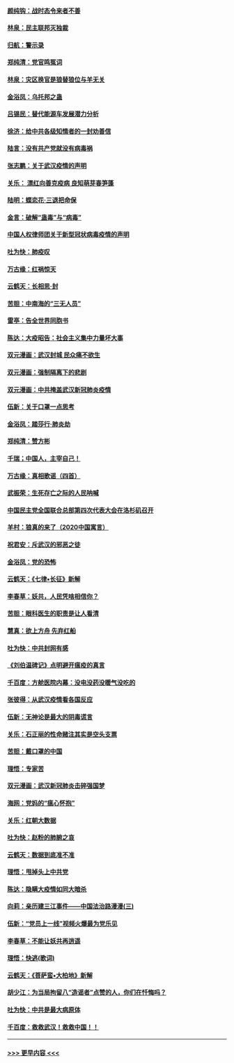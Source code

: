 #### [颜纯钩：战时态令来者不善](../pages/nsc993/n11872011.md?t=02161356) 
#### [林泉：民主联邦灭独裁](../pages/nsc993/n11870998.md?t=02161356) 
#### [归航：警示录](../pages/nsc993/n11870963.md?t=02161356) 
#### [郑纯清：党官鸣冤词](../pages/nsc993/n11870938.md?t=02161356) 
#### [林泉：灾区换官是狼替狼位与羊无关](../pages/nsc993/n11870896.md?t=02161356) 
#### [金浴凤：乌托邦之蛊](../pages/nsc993/n11870879.md?t=02161356) 
#### [吕锡民：替代能源车发展潜力分析](../pages/nsc993/n11870656.md?t=02161356) 
#### [徐济：给中共各级知情者的一封劝善信](../pages/nsc993/n11868561.md?t=02161356) 
#### [陆言：没有共产党就没有病毒祸](../pages/nsc993/n11868232.md?t=02161356) 
#### [张志鹏：关于武汉疫情的声明](../pages/nsc993/n11867182.md?t=02161356) 
#### [关乐： 漂红向善克疫病 良知萌芽春笋蓬](../pages/nsc993/n11865710.md?t=02161356) 
#### [陆明：蝶恋花‧三退把命保](../pages/nsc993/n11865673.md?t=02161356) 
#### [金言：破解“蛊毒”与“病毒”](../pages/nsc993/n11864103.md?t=02161356) 
#### [中国人权律师团关于新型冠状病毒疫情的声明](../pages/nsc993/n11864249.md?t=02161356) 
#### [吐为快：肺疫叹](../pages/nsc993/n11864027.md?t=02161356) 
#### [万古缘：红祸惊天](../pages/nsc993/n11864079.md?t=02161356) 
#### [云鹤天：长相思‧封](../pages/nsc993/n11864006.md?t=02161356) 
#### [苦胆：中南海的“三无人员”](../pages/nsc993/n11862997.md?t=02161356) 
#### [雷亭：告全世界同胞书](../pages/nsc993/n11862572.md?t=02161356) 
#### [陈达：大疫昭告：社会主义集中力量坏大事](../pages/nsc993/n11859419.md?t=02161356) 
#### [双元漫画：武汉封城 民众痛不欲生](../pages/nsc993/n11859287.md?t=02161356) 
#### [双元漫画：强制隔离下的悲剧](../pages/nsc993/n11859244.md?t=02161356) 
#### [双元漫画：中共掩盖武汉新冠肺炎疫情](../pages/nsc993/n11858249.md?t=02161356) 
#### [伍新：关于口罩一点思考](../pages/nsc993/n11859195.md?t=02161356) 
#### [金浴凤：踏莎行‧肺炎劫](../pages/nsc993/n11858227.md?t=02161356) 
#### [郑纯清：赞方彬](../pages/nsc993/n11856803.md?t=02161356) 
#### [千瑞；中国人，主宰自己！](../pages/nsc993/n11856793.md?t=02161356) 
#### [万古缘：真相歌谣（四首）](../pages/nsc993/n11856263.md?t=02161356) 
#### [武振荣：生死存亡之际的人民呐喊](../pages/nsc993/n11856256.md?t=02161356) 
#### [中国民主党全国联合总部第四次代表大会在洛杉矶召开](../pages/nsc993/n11856344.md?t=02161356) 
#### [羊村：狼真的来了（2020中国寓言）](../pages/nsc993/n11856229.md?t=02161356) 
#### [祝君安：斥武汉的邪恶之徒](../pages/nsc993/n11855861.md?t=02161356) 
#### [金浴凤：党的恐怖](../pages/nsc993/n11855849.md?t=02161356) 
#### [云鹤天：《七律▪长征》新解](../pages/nsc993/n11855479.md?t=02161356) 
#### [李春草：妖共，人民凭啥相信你？](../pages/nsc993/n11855196.md?t=02161356) 
#### [苦胆：眼科医生的职责是让人看清](../pages/nsc993/n11853840.md?t=02161356) 
#### [慧真：欲上方舟 先弃红船](../pages/nsc993/n11853483.md?t=02161356) 
#### [吐为快：中共封网有感](../pages/nsc993/n11852575.md?t=02161356) 
#### [《刘伯温碑记》点明避开瘟疫的真言](../pages/nsc993/n11852128.md?t=02161356) 
#### [千百度：方舱医院内幕：没电没药没暖气没吃的](../pages/nsc993/n11850211.md?t=02161356) 
#### [张彼得：从武汉疫情看各国反应](../pages/nsc993/n11850102.md?t=02161356) 
#### [伍新：无神论是最大的阴毒谎言](../pages/nsc993/n11846129.md?t=02161356) 
#### [关乐：石正丽的性命赌注其实是空头支票](../pages/nsc993/n11846109.md?t=02161356) 
#### [苦胆：戴口罩的中国](../pages/nsc993/n11845576.md?t=02161356) 
#### [理悟：专家苦](../pages/nsc993/n11845564.md?t=02161356) 
#### [双元漫画：武汉新冠肺炎击碎强国梦](../pages/nsc993/n11843320.md?t=02161356) 
#### [海网：党妈的“瘟心怀抱”](../pages/nsc993/n11840740.md?t=02161356) 
#### [关乐：红朝大数据](../pages/nsc993/n11840675.md?t=02161356) 
#### [吐为快：赵粉的肺腑之哀](../pages/nsc993/n11840618.md?t=02161356) 
#### [云鹤天：数据到底准不准](../pages/nsc993/n11840325.md?t=02161356) 
#### [理悟：甩掉头上中共党](../pages/nsc993/n11838826.md?t=02161356) 
#### [陈达：隐瞒大疫情如同大暗杀](../pages/nsc993/n11838771.md?t=02161356) 
#### [向莉：亲历建三江事件——中国法治路漫漫(三)](../pages/nsc993/n11831825.md?t=02161356) 
#### [伍新：“党员上一线”视频火爆最为党乐见](../pages/nsc993/n11838200.md?t=02161356) 
#### [李春草：不能让妖共再逍遥](../pages/nsc993/n11838102.md?t=02161356) 
#### [理悟：快逃(歌词)](../pages/nsc993/n11838083.md?t=02161356) 
#### [云鹤天：《菩萨蛮▪大柏地》新解](../pages/nsc993/n11838059.md?t=02161356) 
#### [胡少江：为当局拘留八“造谣者”点赞的人，你们在忏悔吗？](../pages/nsc993/n11836801.md?t=02161356) 
#### [吐为快：中共是最大病原体](../pages/nsc993/n11836748.md?t=02161356) 
#### [千百度：救救武汉！救救中国！！](../pages/nsc993/n11836145.md?t=02161356) 

----
#### [ >>> 更早内容 <<< ](../indexes/nsc993-earlier.md)
